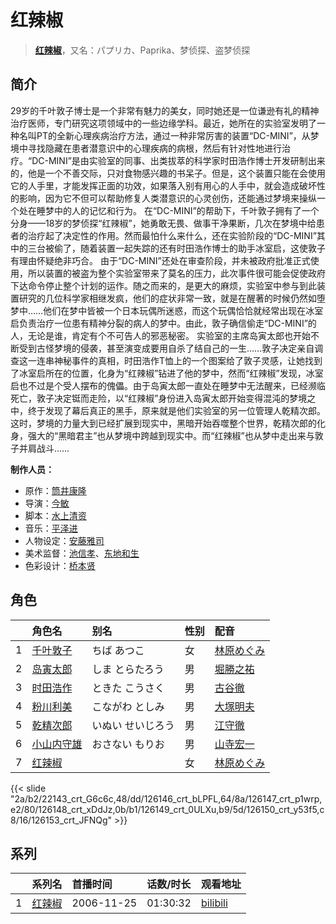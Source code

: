 # 红辣椒


> <u>**[红辣椒](http://bgm.tv/subject/841)**</u>，又名：パプリカ、Paprika、梦侦探、盗梦侦探

## 简介


29岁的千叶敦子博士是一个非常有魅力的美女，同时她还是一位谦逊有礼的精神治疗医师，专门研究这项领域中的一些边缘学科。最近，她所在的实验室发明了一种名叫PT的全新心理疾病治疗方法，通过一种非常厉害的装置“DC-MINI”，从梦境中寻找隐藏在患者潜意识中的心理疾病的病根，然后有针对性地进行治疗。“DC-MINI”是由实验室的同事、出类拔萃的科学家时田浩作博士开发研制出来的，他是一个不善交际，只对食物感兴趣的书呆子。但是，这个装置只能在会使用它的人手里，才能发挥正面的功效，如果落入别有用心的人手中，就会造成破坏性的影响，因为它不但可以帮助修复人类潜意识的心灵创伤，还能通过梦境来操纵一个处在睡梦中的人的记忆和行为。
在“DC-MINI”的帮助下，千叶敦子拥有了一个分身——18岁的梦侦探“红辣椒”，她勇敢无畏、做事干净果断，几次在梦境中给患者的治疗起了决定性的作用。然而最怕什么来什么，还在实验阶段的“DC-MINI”其中的三台被偷了，随着装置一起失踪的还有时田浩作博士的助手冰室启，这使敦子有理由怀疑绝非巧合。
由于“DC-MINI”还处在审查阶段，并未被政府批准正式使用，所以装置的被盗为整个实验室带来了莫名的压力，此次事件很可能会促使政府下达命令停止整个计划的运作。随之而来的，是更大的麻烦，实验室中参与到此装置研究的几位科学家相继发疯，他们的症状非常一致，就是在醒著的时候仍然如堕梦中……他们在梦中皆被一个日本玩偶所迷惑，而这个玩偶恰恰就经常出现在冰室启负责治疗一位患有精神分裂的病人的梦中。由此，敦子确信偷走“DC-MINI”的人，无论是谁，肯定有个不可告人的邪恶秘密。
实验室的主席岛寅太郎也开始不断受到古怪梦境的侵袭，甚至演变成要用自杀了结自己的一生……敦子决定亲自调查这一连串神秘事件的真相，时田浩作T恤上的一个图案给了敦子灵感，让她找到了冰室启所在的位置，化身为“红辣椒”钻进了他的梦中，然而“红辣椒”发现，冰室启也不过是个受人摆布的傀儡。由于岛寅太郎一直处在睡梦中无法醒来，已经濒临死亡，敦子决定铤而走险，以“红辣椒”身份进入岛寅太郎开始变得混沌的梦境之中，终于发现了幕后真正的黑手，原来就是他们实验室的另一位管理人乾精次郎。这时，梦境的力量大到已经扩展到现实中，黑暗开始吞噬整个世界，乾精次郎的化身，强大的“黑暗君主”也从梦境中跨越到现实中。而“红辣椒”也从梦中走出来与敦子并肩战斗……

**制作人员：**
- 原作：[筒井康隆](http://bgm.tv/person/3072)
- 导演：[今敏](http://bgm.tv/person/1313)
- 脚本：[水上清资](http://bgm.tv/person/20)
- 音乐：[平泽进](http://bgm.tv/person/355)
- 人物设定：[安藤雅司](http://bgm.tv/person/1592)
- 美术监督：[池信孝](http://bgm.tv/person/14089)、[东地和生](http://bgm.tv/person/11896)
- 色彩设计：[桥本贤](http://bgm.tv/person/2073)

## 角色

|     |   角色名   |   别名  | 性别 |  配音  |
|:--- |:------  |:----      |:---  |:--   |
| 1 | [千叶敦子](http://bgm.tv/character/22143) | ちば あつこ | 女 | [林原めぐみ](http://bgm.tv/person/3919) |
| 2 | [岛寅太郎](http://bgm.tv/character/126146) | しま とらたろう | 男 | [堀勝之祐](http://bgm.tv/person/4261) |
| 3 | [时田浩作](http://bgm.tv/character/126147) | ときた こうさく | 男 | [古谷徹](http://bgm.tv/person/4095) |
| 4 | [粉川利美](http://bgm.tv/character/126148) | こながわ としみ | 男 | [大塚明夫](http://bgm.tv/person/3832) |
| 5 | [乾精次郎](http://bgm.tv/character/126149) | いぬい せいじろう | 男 | [江守徹](http://bgm.tv/person/29213) |
| 6 | [小山内守雄](http://bgm.tv/character/126150) | おさない もりお | 男 | [山寺宏一](http://bgm.tv/person/3914) |
| 7 | [红辣椒](http://bgm.tv/character/126153) |  | 女 | [林原めぐみ](http://bgm.tv/person/3919) |

{{< slide "2a/b2/22143_crt_G6c6c,48/dd/126146_crt_bLPFL,64/8a/126147_crt_p1wrp,e2/80/126148_crt_xDdJz,0b/b1/126149_crt_0ULXu,b9/5d/126150_crt_y53f5,c8/16/126153_crt_JFNQg" >}}

## 系列

|     |   系列名   |   首播时间  | 话数/时长  | 观看地址 |
|:---  |:------    |:----      |:---       |:---  |
| 1 |[红辣椒](https://bgm.tv/subject/841)| 2006-11-25 | 01:30:32 | [bilibili](https://www.bilibili.com/video/BV1Ts411q75z/)  |



